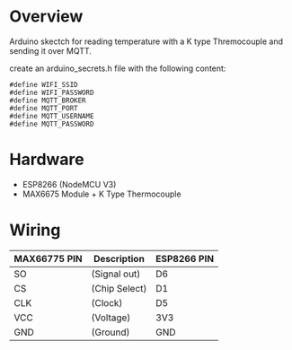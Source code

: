 # Overview
Arduino skectch for reading temperature with a K type Thremocouple and sending it over MQTT.

create an arduino_secrets.h file with the following content: 

```
#define WIFI_SSID 
#define WIFI_PASSWORD 
#define MQTT_BROKER 
#define MQTT_PORT 
#define MQTT_USERNAME 
#define MQTT_PASSWORD 
```

# Hardware
* ESP8266 (NodeMCU V3)
* MAX6675 Module + K Type Thermocouple

# Wiring
| MAX66775 PIN | Description | ESP8266 PIN |
|--------------|-------------|-------------|
| SO           |(Signal out) |  D6         |
| CS           |(Chip Select)|  D1         |
| CLK          | (Clock)     | D5          |
| VCC          | (Voltage)   | 3V3         |
| GND          | (Ground)    |  GND        |
